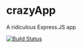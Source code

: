# crazyApp
A ridiculous Express.JS app

[![Build Status](https://semaphoreci.com/api/v1/ericball1/crazyapp/branches/master/badge.svg)](https://semaphoreci.com/ericball1/crazyapp)
